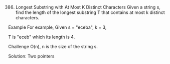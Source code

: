 386. Longest Substring with At Most K Distinct Characters
Given a string s, find the length of the longest substring T that contains at most k distinct characters.

Example
For example, Given s = "eceba", k = 3,

T is "eceb" which its length is 4.

Challenge
O(n), n is the size of the string s.

Solution: 
Two pointers